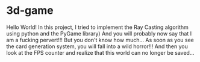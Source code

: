 # 3d-game
Hello World! In this project, I tried to implement the Ray Casting algorithm using python and the PyGame library) 
And you will probably now say that I am a fucking pervert!!! But you don't know how much...
As soon as you see the card generation system, you will fall into a wild horror!!! 
And then you look at the FPS counter and realize that this world can no longer be saved...
